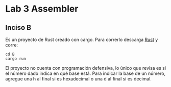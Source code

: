 # Lab 3 Assembler
## Inciso B
Es un proyecto de Rust creado con cargo. Para correrlo descarga [Rust](https://www.rust-lang.org/) y corre:
```
cd B
cargo run
```
El proyecto no cuenta con programación defensiva, lo único que revisa es si el número dado indica en qué base está. Para indicar la base de un número, agregue una h al final si es hexadecimal o una d al final si es decimal.
